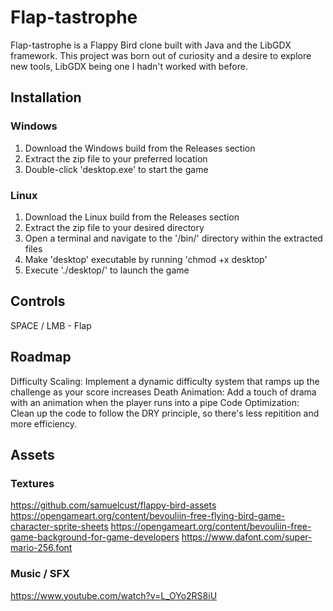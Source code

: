 # Flap-tastrophe

Flap-tastrophe is a Flappy Bird clone built with Java and the LibGDX framework. This project was born out of curiosity and a desire to explore new tools, LibGDX being one I hadn't worked with before. 

## Installation
### Windows

1. Download the Windows build from the Releases section
2. Extract the zip file to your preferred location
3. Double-click 'desktop.exe' to start the game

### Linux

1. Download the Linux build from the Releases section
2. Extract the zip file to your desired directory
3. Open a terminal and navigate to the '/bin/' directory within the extracted files
4. Make 'desktop' executable by running 'chmod +x desktop'
5. Execute './desktop/' to launch the game

## Controls

SPACE / LMB - Flap

## Roadmap

Difficulty Scaling: Implement a dynamic difficulty system that ramps up the challenge as your score increases
Death Animation: Add a touch of drama with an animation when the player runs into a pipe
Code Optimization: Clean up the code to follow the DRY principle, so there's less repitition and more efficiency.

## Assets
### Textures

https://github.com/samuelcust/flappy-bird-assets
https://opengameart.org/content/bevouliin-free-flying-bird-game-character-sprite-sheets
https://opengameart.org/content/bevouliin-free-game-background-for-game-developers
https://www.dafont.com/super-mario-256.font

### Music / SFX

https://www.youtube.com/watch?v=L_OYo2RS8iU
